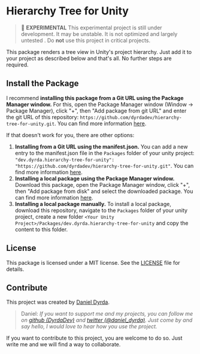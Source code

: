 # Hierarchy Tree for Unity

> 🧪 **EXPERIMENTAL** This experimental project is still under development. It may be unstable. It is not optimized and largely untested . Do **not** use this project in critical projects.

This package renders a tree view in Unity's project hierarchy. Just add it to your project as described below and that's all. No further steps are required.

## Install the Package

I recommend **installing this package from a Git URL using the Package Manager window.** For this, open the Package Manager window (Window -> Package Manager), click "+", then "Add package from git URL" and enter the git URL of this repository: ```https://github.com/dyrdadev/hierarchy-tree-for-unity.git```. You can find more information [here](https://docs.unity3d.com/Manual/upm-ui-giturl.html).

If that doesn't work for you, there are other options:

1. **Installing from a Git URL using the manifest.json.** You can add a new entry to the manifest.json file in the ``Packages`` folder of your unity project: ```"dev.dyrda.hierarchy-tree-for-unity": "https://github.com/dyrdadev/hierarchy-tree-for-unity.git"```. You can find more information [here](https://docs.unity3d.com/Manual/upm-git.html).
2. **Installing a local package using the Package Manager window.** Download this package, open the Package Manager window, click "+", then "Add package from disk" and select the downloaded package. You can find more information [here](https://docs.unity3d.com/Manual/upm-ui-local.html).
3. **Installing a local package manually.** To install a local package, download this repository, navigate to the ``Packages`` folder of your unity project, create a new folder ``<Your Unity Project>/Packages/dev.dyrda.hierarchy-tree-for-unity`` and copy the content to this folder.

## License

This package is licensed under a MIT license. See the [LICENSE](/LICENSE.md) file for details. 

## Contribute

This project was created by [Daniel Dyrda](https://dyrda.io).

> Daniel: _If you want to support me and my projects, you can follow me on [github (DyrdaDev)](https://github.com/DyrdaDev) and [twitter (@daniel_dyrda)](https://twitter.com/daniel_dyrda). Just come by and say hello, I would love to hear how you use the project._

If you want to contribute to this project, you are welcome to do so. Just write me and we will find a way to collaborate.
